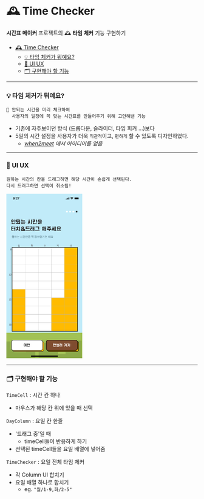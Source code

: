 # 🕰️ Time Checker

**시간표 메이커** 프로젝트의 🕰️ **타임 체커** 기능 구현하기

- [🕰️ Time Checker](#️-time-checker)
  - [💡 타임 체커가 뭐예요?](#-타임-체커가-뭐예요)
  - [🎨 UI UX](#-ui-ux)
  - [🗂️ 구현해야 할 기능](#️-구현해야-할-기능)

---

### 💡 타임 체커가 뭐예요?

```
💁 안되는 시간을 미리 체크하여
  사용자의 일정에 꼭 맞는 시간표를 만들어주기 위해 고안해낸 기능
```

- 기존에 자주보이던 방식 (드롭다운, 슬라이더, 타임 피커 ...)보다
- 5일의 시간 설정을 사용자가 더욱 `직관적`이고, `편하게` 할 수 있도록 디자인하였다.
  - _[when2meet](https://www.when2meet.com/) 에서 아이디어를 얻음_

---

### 🎨 UI UX

```
원하는 시간의 칸을 드래그하면 해당 시간이 손쉽게 선택된다.
다시 드래그하면 선택이 취소됨!
```

<img src="timechecker.png" width="200" />

---

### 🗂️ 구현해야 할 기능

`TimeCell` : 시간 칸 하나

- 마우스가 해당 칸 위에 있을 때 선택

`DayColumn` : 요일 칸 한줄

- '드래그 중'일 때
  - timeCell들이 반응하게 하기
- 선택된 timeCell들을 요일 배열에 넣어줌

`TimeChecker` : 요일 전체 타임 체커

- 각 Column UI 합치기
- 요일 배열 하나로 합치기
  - eg. `"월/1-9,화/2-5"`
